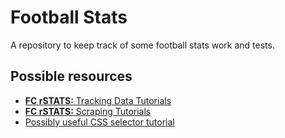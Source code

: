 # Football Stats

A repository to keep track of some football stats work and tests.

## Possible resources

* [**FC rSTATS:** Tracking Data Tutorials](https://github.com/FCrSTATS/TrackingDataTutorials)
* [**FC rSTATS:** Scraping Tutorials](https://github.com/FCrSTATS/ScrapingTutorials)
* [Possibly useful CSS selector tutorial](http://flukeout.github.io/)
